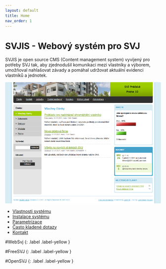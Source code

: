```yaml
---
layout: default
title: Home
nav_order: 1
---
```


# SVJIS - Webový systém pro SVJ

SVJIS je open source CMS (Content management system) vyvíjený pro potřeby SVJ tak, aby zjednodušil komunikaci mezi vlastníky a výborem, umožňoval nahlašovat závady a pomáhal udržovat aktuální evidenci vlastníků a jednotek.

![front page](gfx/front-page-small.png)

* [Vlastnosti systému](Vlastnosti.md)
* [Instalace systému](Instalace.md)
* [Parametrizace](Parametrizace.md)
* [Často kladené dotazy](FAQ.md)
* [Kontakt](Kontakt.md)
 
#WebSvj 
{: .label .label-yellow }

#FreeSVJ 
{: .label .label-yellow }

#OpenSVJ
{: .label .label-yellow }

